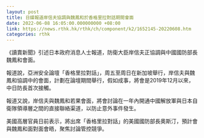 ```yaml
---
layout: post
title: 日媒報道岸信夫協調與魏鳳和於香格里拉對話期間會面
date: 2022-06-08 16:05:00.000000000 +08:00
link: https://news.rthk.hk/rthk/ch/component/k2/1652145-20220608.htm
categories: rthk
---
```


《讀賣新聞》引述日本政府消息人士報道，防衛大臣岸信夫正協調與中國國防部長魏鳳和會面。

報道說，亞洲安全論壇「香格里拉對話」，周五至周日在新加坡舉行，岸信夫與魏鳳和協調中的會面，計劃在論壇期間舉行，假如成事，將會是2019年12月以來，中日防長首次接觸。

報道又說，岸信夫與魏鳳和若果會面，將會討論在一年內開通中國解放軍與日本自衛隊領導層之間的直接聯絡渠道，以防止意外事件發生。

美國高層官員日前表示，將出席「香格里拉對話」的美國國防部長奧斯汀，預計會與魏鳳和面對面會晤，聚焦討論管控競爭。
